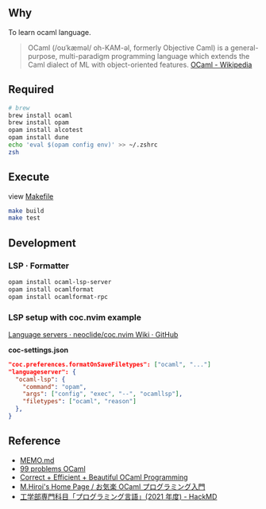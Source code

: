 ## Why

To learn ocaml language.

> OCaml (/oʊˈkæməl/ oh-KAM-əl, formerly Objective Caml) is a general-purpose, multi-paradigm programming language which extends the Caml dialect of ML with object-oriented features.
> [OCaml - Wikipedia](https://en.wikipedia.org/wiki/OCaml)

## Required

```bash
# brew
brew install ocaml
brew install opam
opam install alcotest
opam install dune
echo 'eval $(opam config env)' >> ~/.zshrc
zsh
```

## Execute

view [Makefile](./Makefile)

```bash
make build
make test
```

## Development

### LSP · Formatter

```bash
opam install ocaml-lsp-server
opam install ocamlformat
opam install ocamlformat-rpc
```

### LSP setup with coc.nvim example

[Language servers · neoclide/coc.nvim Wiki · GitHub](https://github.com/neoclide/coc.nvim/wiki/Language-servers#ocaml-and-reasonml)

**coc-settings.json**

```json:coc-settings.json
"coc.preferences.formatOnSaveFiletypes": ["ocaml", "..."]
"languageserver": {
  "ocaml-lsp": {
    "command": "opam",
    "args": ["config", "exec", "--", "ocamllsp"],
    "filetypes": ["ocaml", "reason"]
  },
}
```

## Reference

- [MEMO.md](./MEMO.md)
- [99 problems OCaml](https://ocaml.org/learn/tutorials/99problems.html)
- [Correct + Efficient + Beautiful OCaml Programming](https://cs3110.github.io/textbook/cover.html)
- [M.Hiroi's Home Page / お気楽 OCaml プログラミング入門](http://www.nct9.ne.jp/m_hiroi/func/ocaml.html)
- [工学部専門科目「プログラミング言語」(2021 年度) - HackMD](https://hackmd.io/@aigarashi/r1az0wOHP/%2FpWliU6DiTa2yj8H0V_XUXA)
